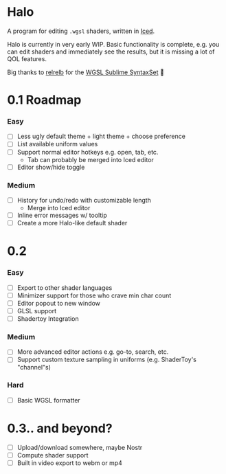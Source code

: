 # Halo
A program for editing `.wgsl` shaders, written in [Iced](https://github.com/iced-rs/iced).

Halo is currently in very early WIP. Basic functionality is complete, e.g. you can edit shaders and immediately see the 
results, but it is missing a lot of QOL features.

Big thanks to [relrelb](https://github.com/relrelb) for the [WGSL Sublime SyntaxSet](https://github.com/relrelb/sublime-wgsl) 💙

# 0.1 Roadmap
### Easy
- [ ] Less ugly default theme + light theme + choose preference
- [ ] List available uniform values
- [ ] Support normal editor hotkeys e.g. open, tab, etc.
  - Tab can probably be merged into Iced editor
- [ ] Editor show/hide toggle
### Medium
- [ ] History for undo/redo with customizable length
  - Merge into Iced editor
- [ ] Inline error messages w/ tooltip
- [ ] Create a more Halo-like default shader

# 0.2
### Easy
- [ ] Export to other shader languages
- [ ] Minimizer support for those who crave min char count
- [ ] Editor popout to new window
- [ ] GLSL support
- [ ] Shadertoy Integration

### Medium
- [ ] More advanced editor actions e.g. go-to, search, etc.
- [ ] Support custom texture sampling in uniforms (e.g. ShaderToy's "channel"s)

### Hard
- [ ] Basic WGSL formatter

# 0.3.. and beyond?
- [ ] Upload/download somewhere, maybe Nostr
- [ ] Compute shader support
- [ ] Built in video export to webm or mp4
